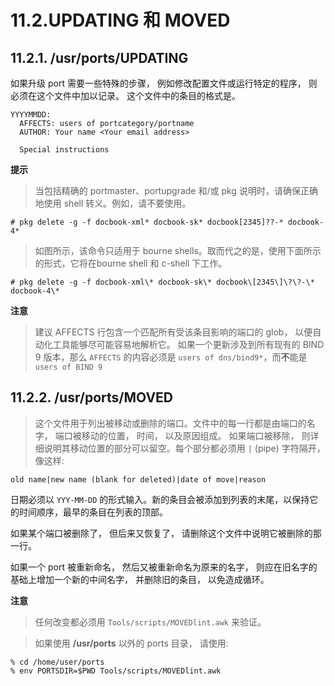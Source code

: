 # 11.2.UPDATING 和 MOVED

## 11.2.1. /usr/ports/UPDATING

如果升级 port 需要一些特殊的步骤， 例如修改配置文件或运行特定的程序， 则必须在这个文件中加以记录。
这个文件中的条目的格式是。

~~~
YYYYMMDD:
  AFFECTS: users of portcategory/portname
  AUTHOR: Your name <Your email address>

  Special instructions
~~~

**提示**

>当包括精确的 portmaster、portupgrade 和/或 pkg 说明时，请确保正确地使用 shell 转义。例如，请不要使用。

~~~
# pkg delete -g -f docbook-xml* docbook-sk* docbook[2345]??-* docbook-4*
~~~

>如图所示，该命令只适用于 bourne shells。取而代之的是，使用下面所示的形式，它将在bourne shell 和 c-shell 下工作。

~~~
# pkg delete -g -f docbook-xml\* docbook-sk\* docbook\[2345\]\?\?-\* docbook-4\*
~~~

**注意**

>建议 AFFECTS 行包含一个匹配所有受该条目影响的端口的 glob， 以便自动化工具能够尽可能容易地解析它。
如果一个更新涉及到所有现有的 BIND 9 版本，那么 ``AFFECTS`` 的内容必须是 ``users of dns/bind9*``，而**不**能是 ``users of BIND 9``

## 11.2.2. /usr/ports/MOVED

>这个文件用于列出被移动或删除的端口。文件中的每一行都是由端口的名字， 端口被移动的位置， 时间， 以及原因组成。
如果端口被移除， 则详细说明其移动位置的部分可以留空。每个部分都必须用 ``|`` (pipe) 字符隔开， 像这样:

~~~
old name|new name (blank for deleted)|date of move|reason
~~~

日期必须以 ``YYY-MM-DD`` 的形式输入。新的条目会被添加到列表的末尾，以保持它的时间顺序，最早的条目在列表的顶部。

如果某个端口被删除了， 但后来又恢复了， 请删除这个文件中说明它被删除的那一行。

如果一个 port 被重新命名， 然后又被重新命名为原来的名字， 则应在旧名字的基础上增加一个新的中间名字， 并删除旧的条目， 以免造成循环。

**注意**

>任何改变都必须用 ``Tools/scripts/MOVEDlint.awk`` 来验证。

>如果使用 **/usr/ports** 以外的 ports 目录， 请使用:

~~~
% cd /home/user/ports
% env PORTSDIR=$PWD Tools/scripts/MOVEDlint.awk
~~~

